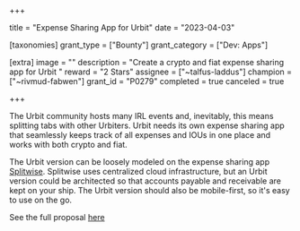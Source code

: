 +++

title = "Expense Sharing App for Urbit"
date = "2023-04-03"

[taxonomies]
grant_type = ["Bounty"]
grant_category = ["Dev: Apps"]

[extra]
image = ""
description = "Create a crypto and fiat expense sharing app for Urbit "
reward = "2 Stars"
assignee = ["~talfus-laddus"]
champion = ["~rivmud-fabwen"]
grant_id = "P0279"
completed = true
canceled = true

+++

The Urbit community hosts many IRL events and, inevitably, this means splitting tabs with other Urbiters. Urbit needs its own expense sharing app that seamlessly keeps track of all expenses and IOUs in one place and works with both crypto and fiat.

The Urbit version can be loosely modeled on the expense sharing app [Splitwise](https://www.splitwise.com). Splitwise uses centralized cloud infrastructure, but an Urbit version could be architected so that accounts payable and receivable are kept on your ship. The Urbit version should also be mobile-first, so it's easy to use on the go.

See the full proposal [here](https://urbit.org/grants/splitwise)
